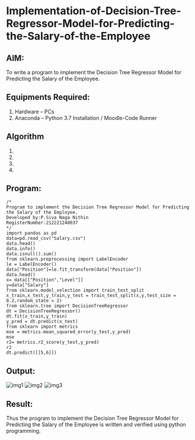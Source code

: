 # Implementation-of-Decision-Tree-Regressor-Model-for-Predicting-the-Salary-of-the-Employee

## AIM:
To write a program to implement the Decision Tree Regressor Model for Predicting the Salary of the Employee.

## Equipments Required:
1. Hardware – PCs
2. Anaconda – Python 3.7 Installation / Moodle-Code Runner

## Algorithm
1. 
2. 
3. 
4. 

## Program:
```
/*
Program to implement the Decision Tree Regressor Model for Predicting the Salary of the Employee.
Developed by:P.Siva Naga Nithin 
RegisterNumber:212221240037 
*/
import pandas as pd
data=pd.read_csv("Salary.csv")
data.head()
data.info()
data.isnull().sum()
from sklearn.preprocessing import LabelEncoder
le = LabelEncoder()
data["Position"]=le.fit_transform(data["Position"])
data.head()
x= data[["Position","Level"]]
y=data["Salary"]
from sklearn.model_selection import train_test_split
x_train,x_test,y_train,y_test = train_test_split(x,y,test_size = 0.2,random_state = 2)
from sklearn.tree import DecisionTreeRegressor
dt = DecisionTreeRegressor()
dt.fit(x_train,y_train)
y_pred = dt.predict(x_test)
from sklearn import metrics
mse = metrics.mean_squared_error(y_test,y_pred)
mse
r2= metrics.r2_score(y_test,y_pred)
r2
dt.predict([[5,6]])

```

## Output:
![img1](https://user-images.githubusercontent.com/94154780/169518074-a8f95789-7954-4137-b45a-16899425f6dc.png)
![img2](https://user-images.githubusercontent.com/94154780/169518163-717a2985-d7ae-4984-80db-2403bfa71efd.png)
![img3](https://user-images.githubusercontent.com/94154780/169518204-6f2a5565-1c3a-46e5-94c4-d2c9346d6bef.png)




## Result:
Thus the program to implement the Decision Tree Regressor Model for Predicting the Salary of the Employee is written and verified using python programming.

